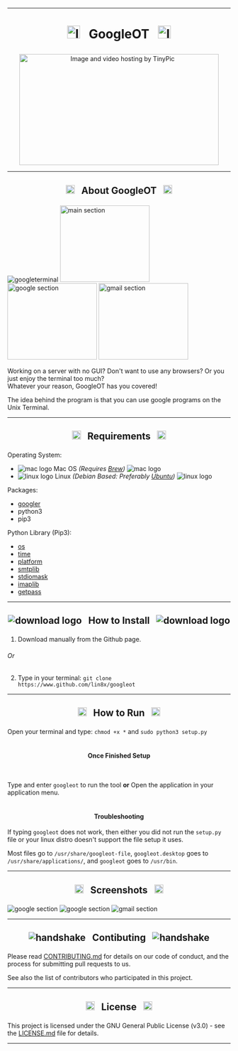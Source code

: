 ------------------------------------------------------------------------

# <p align="center"> <a href="http://tinypic.com?ref=30sf1p3" target="_blank"><img src="http://i65.tinypic.com/30sf1p3.jpg" border="0" alt="Image and video hosting by TinyPic" width="29" height="29"></a> &nbsp; GoogleOT &nbsp; <a href="http://tinypic.com?ref=30sf1p3" target="_blank"><img src="http://i65.tinypic.com/30sf1p3.jpg" border="0" alt="Image and video hosting by TinyPic" width="29" height="29"></a> </p>

<p align="center">  
<a href="http://tinypic.com?ref=35nbqzl" target="_blank"><img src="http://i63.tinypic.com/35nbqzl.png" border="0" alt="Image and video hosting by TinyPic" width="450" height="250"></a>
</p>

------------------------------------------------------------------------

## <p align="center"> <img src="https://i.ibb.co/7KvXh8Z/26162-200-1-30x30.png" alt="googleot" width="20" height="20"> &nbsp; About GoogleOT &nbsp; <img src="https://i.ibb.co/7KvXh8Z/26162-200-1-30x30.png" alt="googleot" width="20" height="20"> </p>

![googleterminal](http://i63.tinypic.com/b5fno1.png)
<img alt="main section" src="http://i63.tinypic.com/b5fno1.png" width="202" height="172"> <img alt="google section" src="http://i68.tinypic.com/jhshe8.png" width="202" height="172"> <img alt="gmail section" src="http://i68.tinypic.com/10h0fn9.png" width="202" height="172">

Working on a server with no GUI? Don't want to use any browsers? Or you just enjoy the terminal too much? <br>
Whatever your reason, GoogleOT has you covered!

The idea behind the program is that you can use google programs on the Unix Terminal.

------------------------------------------------------------------------

## <p align="center"> <img src="https://i.ibb.co/GPtkjY1/60889-200-29x29.png" alt="googleot" width="20" height="20"> &nbsp; Requirements &nbsp; <img src="https://i.ibb.co/GPtkjY1/60889-200-29x29.png" alt="googleot" width="20" height="20"> </p>

Operating System:
* ![mac logo](https://i.ibb.co/Qn2NXq9/apple.png) Mac OS *(Requires [Brew](https://brew.sh/))* ![mac logo](https://i.ibb.co/Qn2NXq9/apple.png)
* ![linux logo](https://i.ibb.co/CPq1pL9/linux.png) Linux *(Debian Based: Preferably [Ubuntu](https://www.ubuntu.com/))* ![linux logo](https://i.ibb.co/CPq1pL9/linux.png)

Packages:
* [googler](https://github.com/jarun/googler)
* python3
* pip3

Python Library (Pip3):
* [os](https://docs.python.org/3/library/os.html)
* [time](https://docs.python.org/3/library/time.html)
* [platform](https://docs.python.org/3/library/platform.html)
* [smtplib](https://docs.python.org/3/library/smtplib.html)
* [stdiomask](https://pypi.org/project/stdiomask/)
* [imaplib](https://docs.python.org/3/library/imaplib.html)
* [getpass](https://docs.python.org/3.1/library/getpass.html)

------------------------------------------------------------------------

## <p align="center"> ![download logo](https://i.ibb.co/fXV1fGD/download.png") &nbsp; How to Install &nbsp; ![download logo](https://i.ibb.co/fXV1fGD/download.png") </p>

1. Download manually from the Github page.
###### Or
2. Type in your terminal:
`git clone https://www.github.com/lin8x/googleot`

------------------------------------------------------------------------

## <p align="center"> <img src="https://image.flaticon.com/icons/png/512/59/59108.png" alt="googleot" width="20" height="20"> &nbsp; How to Run &nbsp; <img src="https://image.flaticon.com/icons/png/512/59/59108.png" alt="googleot" width="20" height="20"> </p>

Open your terminal and type:
`chmod +x *`
and
`sudo python3 setup.py`
<br><br>

#### <p align="center"> Once Finished Setup </p> <br>

Type and enter `googleot` to run the tool **or** Open the application in your application menu.
<br><br>

#### <p align="center"> Troubleshooting </p>

If typing `googleot` does not work, then either you did not run the `setup.py` file or your linux distro doesn't support the file setup it uses.

Most files go to `/usr/share/googleot-file`, `googleot.desktop` goes to `/usr/share/applications/`, and `googleot` goes to `/usr/bin`.

------------------------------------------------------------------------

## <p align="center"> <p align="center"> <img src="https://rentalcrates.com/wp-content/uploads/2017/08/pictures-icon-22-300x300.gif" alt="googleot" width="20" height="20"> &nbsp; Screenshots &nbsp; <img src="https://rentalcrates.com/wp-content/uploads/2017/08/pictures-icon-22-300x300.gif" alt="googleot" width="20" height="20"> </p>

![google section](http://i63.tinypic.com/b5fno1.png)
![google section](http://i68.tinypic.com/jhshe8.png)
![gmail section](http://i68.tinypic.com/10h0fn9.png)

------------------------------------------------------------------------

## <p align="center"> ![handshake](https://i.ibb.co/r25C8p7/handshake-vector-20x29.png) &nbsp; Contibuting &nbsp; ![handshake](https://i.ibb.co/r25C8p7/handshake-vector-20x29.png) </p>

Please read [CONTRIBUTING.md](https://github.com/Lin8x/googleot/blob/master/CONTRIBUTING.md) for details on our code of conduct, and the process for submitting pull requests to us.

See also the list of contributors who participated in this project.

------------------------------------------------------------------------

## <p align="center"> <img src="http://icons.iconarchive.com/icons/custom-icon-design/mono-general-2/256/document-icon.png" alt="googlelicenseicon" width="20" height="20"> &nbsp; License &nbsp; <img src="http://icons.iconarchive.com/icons/custom-icon-design/mono-general-2/256/document-icon.png" alt="googlelicenseicon" width="20" height="20"> </p>

This project is licensed under the GNU General Public License (v3.0) - see the [LICENSE.md](https://github.com/Lin8x/skyBREAK/blob/master/LICENSE) file for details.

------------------------------------------------------------------------

